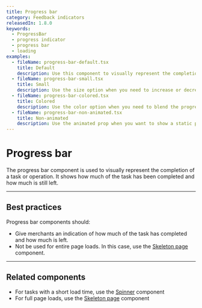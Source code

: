 ```yaml
---
title: Progress bar
category: Feedback indicators
releasedIn: 1.8.0
keywords:
  - ProgressBar
  - progress indicator
  - progress bar
  - loading
examples:
  - fileName: progress-bar-default.tsx
    title: Default
    description: Use this component to visually represent the completion of a task or operation.
  - fileName: progress-bar-small.tsx
    title: Small
    description: Use the size option when you need to increase or decrease the visual weight of the progress bar.
  - fileName: progress-bar-colored.tsx
    title: Colored
    description: Use the color option when you need to blend the progress bar in a context that calls for it, such as a progress toward success or where it’s the primary focus.
  - fileName: progress-bar-non-animated.tsx
    title: Non-animated
    description: Use the animated prop when you want to show a static progress bar.
---
```


# Progress bar

The progress bar component is used to visually represent the completion of a task or operation. It shows how much of the task has been completed and how much is still left.

---

## Best practices

Progress bar components should:

- Give merchants an indication of how much of the task has completed and how much is left.
- Not be used for entire page loads. In this case, use the [Skeleton page](https://polaris.shopify.com/components/skeleton-page) component.

---

## Related components

- For tasks with a short load time, use the [Spinner](https://polaris.shopify.com/components/spinner) component
- For full page loads, use the [Skeleton page](https://polaris.shopify.com/components/skeleton-page) component
